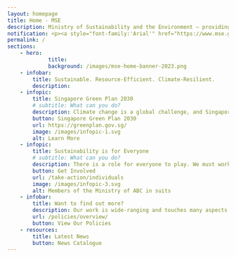 ```yaml
---
layout: homepage
title: Home - MSE
description: Ministry of Sustainability and the Environment — providing Singapore with a clean and sustainable environment with resilient supplies of safe food and water
notification: <p><a style="font-family:'Arial'" href="https://www.mse.gov.sg/cos"><b>Updates from MSE's Committee of Supply debate</b></a></p>
permalink: /
sections:
    - hero:
             title: 
             background: /images/mse-home-banner-2023.png
    - infobar:
        title: Sustainable. Resource-Efficient. Climate-Resilient.
        description:
    - infopic:
        title: Singapore Green Plan 2030
        # subtitle: What can you do?
        description: Climate change is a global challenge, and Singapore is taking firm actions to do our part to build a sustainable future. Singapore Green Plan 2030 is a whole-of-nation movement to advance Singapore’s national agenda on sustainable development.
        button: Singapore Green Plan 2030
        url: https://greenplan.gov.sg/
        image: /images/infopic-1.svg
        alt: Learn More
    - infopic:
        title: Sustainability is for Everyone
        # subtitle: What can you do?
        description: There is a role for everyone to play. We must work together so that future generations will continue to enjoy the green and liveable island we call home.
        button: Get Involved
        url: /take-action/individuals
        image: /images/infopic-3.svg
        alt: Members of the Ministry of ABC in suits
    - infobar:
        title: Want to find out more?
        description: Our work is wide-ranging and touches many aspects of our lives. <br>Learn how our policies tackle these issues.
        url: /policies/overview/
        button: View Our Policies
    - resources:
        title: Latest News
        button: News Catalogue
---
```


